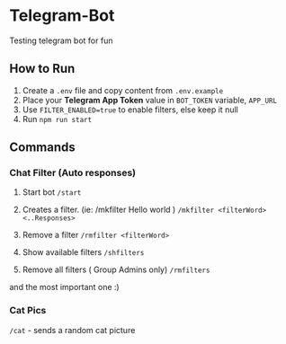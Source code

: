 # Telegram-Bot

Testing telegram bot for fun

## How to Run

1. Create a `.env` file and copy content from `.env.example`
2. Place your **Telegram App Token** value in `BOT_TOKEN` variable, `APP_URL`
3. Use `FILTER_ENABLED=true` to enable filters, else keep it null
4. Run `npm run start`

## Commands

### Chat Filter (Auto responses)

1. Start bot
	`/start`

2. Creates a filter. (ie: /mkfilter Hello world )
		`/mkfilter <filterWord> <..Responses>`
		
3. Remove a filter
	`/rmfilter <filterWord>`

4. Show available filters
	`/shfilters`

5. Remove all filters ( Group Admins only)
	`/rmfilters`

and the most important one :)

### Cat Pics

`/cat` - sends a random cat picture
